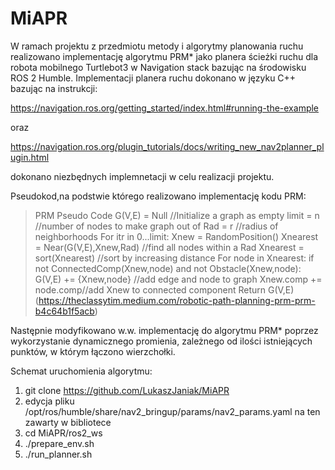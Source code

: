 # MiAPR
W ramach projektu z przedmiotu metody i algorytmy planowania ruchu realizowano implementację algorytmu PRM* jako planera ścieżki ruchu dla robota mobilnego Turtlebot3 w Navigation stack bazując na środowisku ROS 2 Humble. 
Implementacji planera ruchu dokonano w języku C++ bazując na instrukcji:

https://navigation.ros.org/getting_started/index.html#running-the-example

oraz

https://navigation.ros.org/plugin_tutorials/docs/writing_new_nav2planner_plugin.html

dokonano niezbędnych implemnetacji w celu realizacji projektu.

Pseudokod,na podstwie którego realizowano implementację kodu PRM:

>PRM Pseudo Code
>G(V,E) = Null //Initialize a graph as empty
>limit = n //number of nodes to make graph out of
>Rad = r //radius of neighborhoods 
>For itr in 0...limit:
>    Xnew = RandomPosition()
>    Xnearest = Near(G(V,E),Xnew,Rad) //find all nodes within a Rad
>    Xnearest = sort(Xnearest) //sort by increasing distance
>    For node in Xnearest:
>        if not ConnectedComp(Xnew,node) and not Obstacle(Xnew,node):
>            G(V,E) += {Xnew,node} //add edge and node to graph
>            Xnew.comp += node.comp//add Xnew to connected component
>Return G(V,E)
(https://theclassytim.medium.com/robotic-path-planning-prm-prm-b4c64b1f5acb)

Następnie modyfikowano w.w. implementację do algorytmu PRM* poprzez wykorzystanie dynamicznego promienia, zależnego od ilości istniejących punktów, w którym łączono wierzchołki.

Schemat uruchomienia algorytmu:

1. git clone https://github.com/LukaszJaniak/MiAPR
2. edycja pliku /opt/ros/humble/share/nav2_bringup/params/nav2_params.yaml na ten zawarty w bibliotece 
3. cd MiAPR/ros2_ws
4. ./prepare_env.sh
5. ./run_planner.sh
